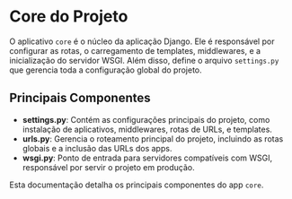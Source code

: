 # Core do Projeto

O aplicativo `core` é o núcleo da aplicação Django. Ele é responsável por configurar as rotas, o carregamento de templates, middlewares, e a inicialização do servidor WSGI. Além disso, define o arquivo `settings.py` que gerencia toda a configuração global do projeto.

## Principais Componentes

- **settings.py**: Contém as configurações principais do projeto, como instalação de aplicativos, middlewares, rotas de URLs, e templates.
- **urls.py**: Gerencia o roteamento principal do projeto, incluindo as rotas globais e a inclusão das URLs dos apps.
- **wsgi.py**: Ponto de entrada para servidores compatíveis com WSGI, responsável por servir o projeto em produção.

Esta documentação detalha os principais componentes do app `core`.
